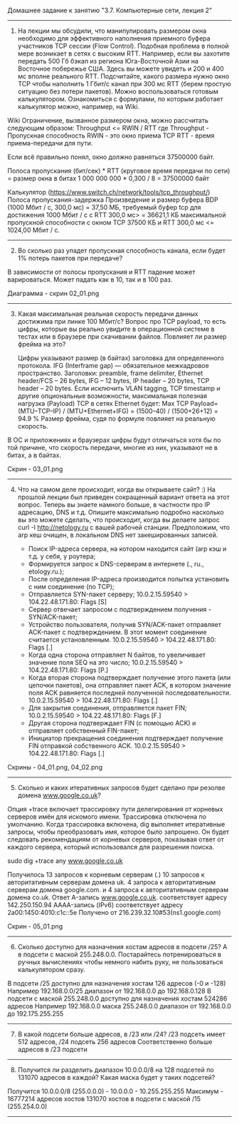 Домашнее задание к занятию "3.7. Компьютерные сети, лекция 2"
********************************************************************************

1. На лекции мы обсудили, что манипулировать размером окна необходимо для
эффективного наполнения приемного буфера участников TCP сессии (Flow Control).
Подобная проблема в полной мере возникает в сетях с высоким RTT. Например, если
вы захотите передать 500 Гб бэкап из региона Юга-Восточной Азии на Восточное
побережье США. Здесь вы можете увидеть и 200 и 400 мс вполне реального RTT.
Подсчитайте, какого размера нужно окно TCP чтобы наполнить 1 Гбит/с канал при
300 мс RTT (берем простую ситуацию без потери пакетов). Можно воспользоваться
готовым калькулятором. Ознакомиться с формулами, по которым работает калькулятор
можно, например, на Wiki.

Wiki
Ограничение, вызванное размером окна, можно рассчитать следующим образом:
Throughput <= RWIN / RTT
где Throughput - Пропускная способность
RWIN - это окно приема TCP
RTT - время приема-передачи для пути.

Если всё правильно понял, окно должно равняться 37500000 байт.

Полоса пропускания (бит/сек) * RTT (круговое время передачи по сети) = размер окна в битах
1 000 000 000 * 0,300 / 8 = 37500000 байт

Калькулятор (https://www.switch.ch/network/tools/tcp_throughput/)
Полоса пропускания-задержка Произведение и размер буфера
BDP (1000 Мбит / с, 300,0 мс) = 37,50 МБ,
требуемый буфер tcp для достижения 1000 Мбит / с с RTT 300,0 мс> = 36621,1 КБ
максимальной пропускной способности с окном TCP 37500 КБ и RTT 300,0 мс <= 1024,00 Мбит / с.
********************************************************************************

2. Во сколько раз упадет пропускная способность канала, если будет 1% потерь
пакетов при передаче?

В зависимости от полосы пропускания и RTT падение может варироваться. Может
падать как в 10, так и в 100 раз.

Диаграмма - скрин 02_01.png
********************************************************************************

3. Какая максимальная реальная скорость передачи данных достижима при линке
100 Мбит/с? Вопрос про TCP payload, то есть цифры, которые вы реально увидите в операционной системе в тестах или в браузере при скачивании файлов. Повлияет ли
размер фрейма на это?

    Цифры указывают размер (в байтах) заголовка для определенного протокола.
IFG (Interframe gap) — обязательное межкадровое пространство.
Заголовки: preamble, frame delimiter, Ethernet header/FCS – 26 bytes, IFG – 12 bytes, IP header – 20 bytes, TCP header – 20 bytes.
    Если исключить VLAN tagging, TCP timestamp и другие опциональные возможности, максимальная полезная нагрузка (Payload) TCP в сетях Ethernet будет:
Max TCP Payload= (MTU–TCP–IP) / (MTU+Ethernet+IFG) = (1500–40) / (1500+26+12) = 94.9 %
    Размер фрейма, судя по формуле повлияет на реальную скорость.

В ОС и приложениях и браузерах цифры будут отличаться хотя бы по той причине,
что скорость передачи, многие из них, указывают не в битах, а в байтах.

Скрин - 03_01.png
********************************************************************************

4. Что на самом деле происходит, когда вы открываете сайт? :) На прошлой лекции
был приведен сокращенный вариант ответа на этот вопрос. Теперь вы знаете намного
больше, в частности про IP адресацию, DNS и т.д. Опишите максимально подробно
насколько вы это можете сделать, что происходит, когда вы делаете запрос
curl -I http://netology.ru с вашей рабочей станции. Предположим, что arp кеш
очищен, в локальном DNS нет закешированных записей.

    - Поиск IP-адреса сервера, на котором находится сайт (arp кэш и т.д. у себя,
      у роутера;
    - Формируется запрос к DNS-серверам в интернете (., ru., etology.ru.);
    - После определения IP-адреса производится попытка установить с ним
      соединение (по TCP);
    - Отправляется SYN-пакет серверу;
        10.0.2.15.59540 > 104.22.48.171.80: Flags [S]
    - Сервер отвечает запросом с подтверждением получения - SYN/ACK-пакет;
    - Устройство пользователя, получив SYN/ACK-пакет отправляет ACK-пакет с
      подтверждением. В этот момент соединение считается установленным.
        10.0.2.15.59540 > 104.22.48.171.80: Flags [.]
    - Когда одна сторона отправляет N байтов, то увеличивает значение поля SEQ
      на это число;
        10.0.2.15.59540 > 104.22.48.171.80: Flags [P.]
    - Когда вторая сторона подтверждает получение этого пакета (или цепочки
      пакетов), она отправляет пакет ACK, в котором значение поля ACK равняется
      последней полученной последовательности.
        10.0.2.15.59540 > 104.22.48.171.80: Flags [.]
    - Для закрытия соединения, отправляется пакет FIN;
        10.0.2.15.59540 > 104.22.48.171.80: Flags [F.]
    - Другая сторона подтверждает FIN (с помощью ACK) и отправляет собственный
      FIN-пакет;
    - Инициатор прекращения соединения подтверждает получение FIN отправкой
      собственного ACK.
        10.0.2.15.59540 > 104.22.48.171.80: Flags [.]

Скрины - 04_01.png, 04_02.png
********************************************************************************

5. Сколько и каких итеративных запросов будет сделано при резолве домена
www.google.co.uk?

Опция +trace включает трассировку пути делегирования от корневых серверов имён
для искомого имени. Трассировка отключена по умолчанию. Когда трассировка
включена, dig выполняет итеративные запросы, чтобы преобразовать имя, которое
было запрошено. Он будет следовать рекомендациям от корневых серверов, показывая
ответ от каждого сервера, который использовался для разрешения поиска.

sudo dig +trace any www.google.co.uk

Получилось
    13 запросов к корневым серверам (.)
    10 запросов к авторитативным серверам домена uk.
    4 запроса к авторитативным серверам домена google.com.
    и 4 запроса к авторитативным серверам домена co.uk.
Ответ
    A-запись www.google.co.uk. соответствует адресу 142.250.150.94
    AAAA-запись (IPv6) соответствует адресу 2a00:1450:4010:c1c::5e
Получено от 216.239.32.10#53(ns1.google.com)

Скрин - 05_01.png
********************************************************************************

6. Сколько доступно для назначения хостам адресов в подсети /25? А в подсети с
маской 255.248.0.0. Постарайтесь потренироваться в ручных вычислениях чтобы
немного набить руку, не пользоваться калькулятором сразу.

В подсети /25 доступно для назначения хостам 126 адресов (-0 и -128)
Например 192.168.0.0/25 диапазон от 192.168.0.0 до 192.168.0.128
В подсети с маской 255.248.0.0 доступно для назначения хостам 524286 адресов
Например 192.168.0.0 маска 255.248.0.0 диапазон от 192.168.0.0 до 192.175.255.255
********************************************************************************

7. В какой подсети больше адресов, в /23 или /24?
/23 подсеть имеет 512 адресов, /24 подсеть 256 адресов
Соответственно больше адресов в /23 подсети
********************************************************************************

8. Получится ли разделить диапазон 10.0.0.0/8 на 128 подсетей по 131070 адресов
в каждой? Какая маска будет у таких подсетей?

Получится
10.0.0.0/8 (255.0.0.0) - 10.0.0.0 - 10.255.255.255
Максимум - 16777214 адресов хостов
131070 хостов в подсети с маской /15 (255.254.0.0)
********************************************************************************
